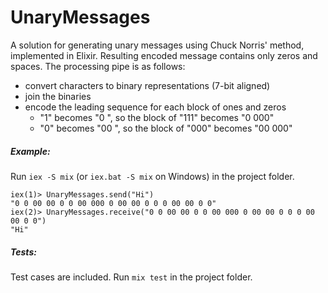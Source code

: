# UnaryMessages

A solution for generating unary messages using Chuck Norris' method, implemented in Elixir. Resulting encoded message contains only zeros and spaces. The processing pipe is as follows:


- convert characters to binary representations (7-bit aligned)
- join the binaries
- encode the leading sequence for each block of ones and zeros
  - "1" becomes "0 ", so the block of "111" becomes "0 000"
  - "0" becomes "00 ", so the block of "000" becomes "00 000"

##### Example:

Run `iex -S mix` (or `iex.bat -S mix` on Windows) in the project folder.
```
iex(1)> UnaryMessages.send("Hi")
"0 0 00 00 0 0 00 000 0 00 00 0 0 0 00 00 0 0"
iex(2)> UnaryMessages.receive("0 0 00 00 0 0 00 000 0 00 00 0 0 0 00 00 0 0")
"Hi"
```

##### Tests:

Test cases are included. Run `mix test` in the project folder.
